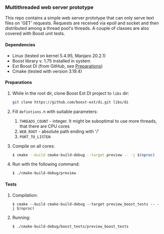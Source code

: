 ### Multithreaded web server prototype

This repo contains a simple web server prototype that can only serve text files on 'GET' requests. 
Requests are received via epoll and socket and then distributed among a thread pool's threads. A
couple of classes are also covered with Boost unit tests.

#### Dependencies

* Linux (tested on kernel 5.4.95, Manjaro 20.2.1)
* Boost library v. 1.75 installed in system
* Ext Boost DI (from GitHub, see [Preparations](Preparations))
* Cmake (tested with version 3.19.4)

#### Preparations

1. While in the root dir, clone Boost Ext DI project to `libs` dir:

   ```sh
   git clone https://github.com/boost-ext/di.git libs/di
   ```

2. Fill `defintions.h` with suitable parameters:
   1. `THREADS_COUNT` - integer. It might be suboptimal to use more threads, that there are CPU cores
   2. `WEB_ROOT` - absolute path ending with '/'
   3. `PORT_TO_LISTEN`
   
3. Compile on all cores:

   ```sh
   $ cmake --build cmake-build-debug --target preview -- -j $(nproc)
   ```
   
4. Run with the following command:

   ```sh
   $ ./cmake-build-debug/preview 
   ```

#### Tests

1. Compilation:

   ```shell
   $ cmake --build cmake-build-debug --target preview_boost_tests -- -j $(nproc)
   ```

2. Running:

   ```shell
   $ ./cmake-build-debug/boost_tests/preview_boost_tests
   ```
